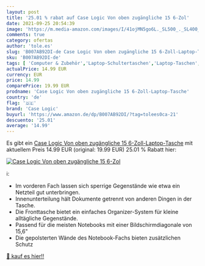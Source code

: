 ```yaml
---
layout: post
title: '25.01 % rabat auf Case Logic Von oben zugängliche 15 6-Zol'
date: 2021-09-25 20:54:39
image: 'https://m.media-amazon.com/images/I/41ojMN5go6L._SL500_._SL400_.jpg'
comments: true
category: ofertas
author: 'tole.es'
slug: 'B007AB92DI-de Case Logic Von oben zugängliche 15 6-Zoll-Laptop-Tasche'
sku: 'B007AB92DI-de'
tags: [ 'Computer & Zubehör','Laptop-Schultertaschen','Laptop-Taschen','Laptop-Zubehör','Schuhe & Handtaschen','Schuhe, Handtaschen & Accessoires','Zubehör','case logic', ]
actualPrice: 14.99 EUR
currency: EUR
price: 14.99
comparePrice: 19.99 EUR
prodname: 'Case Logic Von oben zugängliche 15 6-Zoll-Laptop-Tasche'
country: 'de'
flag: '🇩🇪'
brand: 'Case Logic'
buyurl: 'https://www.amazon.de/dp/B007AB92DI/?tag=tolees0ca-21'
descuento: '25.01'
average: '14.99'
---
```


Es gibt ein [Case Logic Von oben zugängliche 15 6-Zoll-Laptop-Tasche](https://www.amazon.de/dp/B007AB92DI/?tag=tolees0ca-21) mit aktuellem Preis 14.99 EUR (original: 19.99 EUR) 25.01 % Rabatt hier:

[![Case Logic Von oben zugängliche 15 6-Zol](https://m.media-amazon.com/images/I/41ojMN5go6L._SL500_._SL400_.jpg)](https://www.amazon.de/dp/B007AB92DI/?tag=tolees0ca-21)

ℹ️:

- Im vorderen Fach lassen sich sperrige Gegenstände wie etwa ein Netzteil gut unterbringen.
- Innenunterteilung hält Dokumente getrennt von anderen Dingen in der Tasche.
- Die Fronttasche bietet ein einfaches Organizer-System für kleine alltägliche Gegenstände.
- Passend für die meisten Notebooks mit einer Bildschirmdiagonale von 15,6"
- Die gepolsterten Wände des Notebook-Fachs bieten zusätzlichen Schutz

[🛒 kauf es hier!!](https://www.amazon.de/dp/B007AB92DI/?tag=tolees0ca-21)
